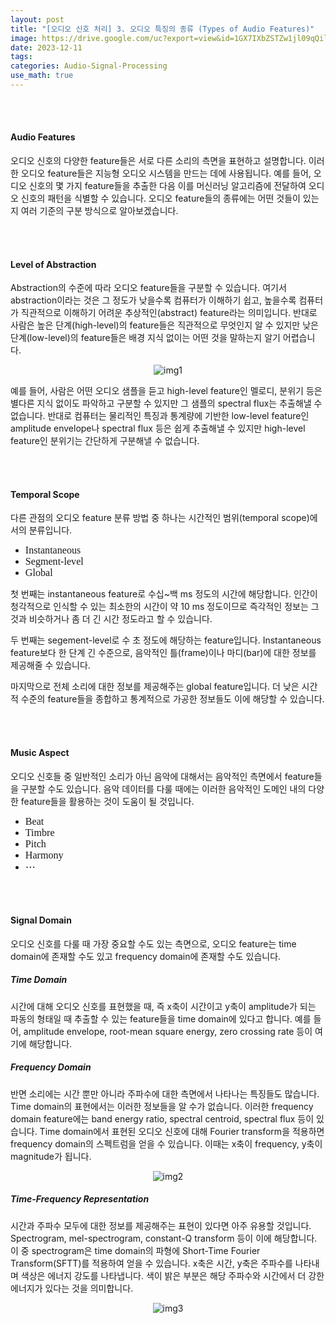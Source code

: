 ```yaml
---
layout: post
title: "[오디오 신호 처리] 3. 오디오 특징의 종류 (Types of Audio Features)"
image: https://drive.google.com/uc?export=view&id=1GX7IXbZSTZw1jl09qQilcq5L7ui5OOOc
date: 2023-12-11
tags: 
categories: Audio-Signal-Processing
use_math: true
---
```


<br><br>

#### Audio Features

오디오 신호의 다양한 feature들은 서로 다른 소리의 측면을 표현하고 설명합니다. 이러한 오디오 feature들은 지능형 오디오 시스템을 만드는 데에 사용됩니다. 예를 들어, 오디오 신호의 몇 가지 feature들을 추출한 다음 이를 머신러닝 알고리즘에 전달하여 오디오 신호의 패턴을 식별할 수 있습니다. 오디오 feature들의 종류에는 어떤 것들이 있는지 여러 기준의 구분 방식으로 알아보겠습니다.

<br><br>

#### Level of Abstraction

Abstraction의 수준에 따라 오디오 feature들을 구분할 수 있습니다. 여기서 abstraction이라는 것은 그 정도가 낮을수록 컴퓨터가 이해하기 쉽고, 높을수록 컴퓨터가 직관적으로 이해하기 어려운 추상적인(abstract) feature라는 의미입니다. 반대로 사람은 높은 단계(high-level)의 feature들은 직관적으로 무엇인지 알 수 있지만 낮은 단계(low-level)의 feature들은 배경 지식 없이는 어떤 것을 말하는지 알기 어렵습니다.

<p align="center">
  <img src="https://drive.google.com/uc?export=view&id=1m0SySv4fgfki7angw2y4fyWNLXoFTA7Z" alt="img1">
</p>

예를 들어, 사람은 어떤 오디오 샘플을 듣고 high-level feature인 멜로디, 분위기 등은 별다른 지식 없이도 파악하고 구분할 수 있지만 그 샘플의 spectral flux는 추출해낼 수 없습니다. 반대로 컴퓨터는 물리적인 특징과 통계량에 기반한 low-level feature인 amplitude envelope나 spectral flux 등은 쉽게 추출해낼 수 있지만 high-level feature인 분위기는 간단하게 구분해낼 수 없습니다.

<br><br>

#### Temporal Scope

다른 관점의 오디오 feature 분류 방법 중 하나는 시간적인 범위(temporal scope)에서의 분류입니다.

- <span style="font-family: 'Kanit'; font-size: 115%">Instantaneous</span>
- <span style="font-family: 'Kanit'; font-size: 115%">Segment-level</span>
- <span style="font-family: 'Kanit'; font-size: 115%">Global</span>

첫 번째는 instantaneous feature로 수십~백 ms 정도의 시간에 해당합니다. 인간이 청각적으로 인식할 수 있는 최소한의 시간이 약 10 ms 정도이므로 즉각적인 정보는 그것과 비슷하거나 좀 더 긴 시간 정도라고 할 수 있습니다.

두 번째는 segement-level로 수 초 정도에 해당하는 feature입니다. Instantaneous feature보다 한 단계 긴 수준으로, 음악적인 틀(frame)이나 마디(bar)에 대한 정보를 제공해줄 수 있습니다.

마지막으로 전체 소리에 대한 정보를 제공해주는 global feature입니다. 더 낮은 시간적 수준의 feature들을 종합하고 통계적으로 가공한 정보들도 이에 해당할 수 있습니다.


<br><br>

#### Music Aspect

오디오 신호들 중 일반적인 소리가 아닌 음악에 대해서는 음악적인 측면에서 feature들을 구분할 수도 있습니다. 음악 데이터를 다룰 때에는 이러한 음악적인 도메인 내의 다양한 feature들을 활용하는 것이 도움이 될 것입니다.

- <span style="font-family: 'Kanit'; font-size: 115%">Beat</span>
- <span style="font-family: 'Kanit'; font-size: 115%">Timbre</span>
- <span style="font-family: 'Kanit'; font-size: 115%">Pitch</span>
- <span style="font-family: 'Kanit'; font-size: 115%">Harmony</span>
- <span style="font-family: 'Kanit'; font-size: 115%">$\cdots$</span>

<br><br>

#### Signal Domain

오디오 신호를 다룰 때 가장 중요할 수도 있는 측면으로, 오디오 feature는 time domain에 존재할 수도 있고 frequency domain에 존재할 수도 있습니다.

##### Time Domain

시간에 대해 오디오 신호를 표현했을 때, 즉 x축이 시간이고 y축이 amplitude가 되는 파동의 형태일 때 추출할 수 있는 feature들을 time domain에 있다고 합니다. 예를 들어, amplitude envelope, root-mean square energy, zero crossing rate 등이 여기에 해당합니다.

##### Frequency Domain

반면 소리에는 시간 뿐만 아니라 주파수에 대한 측면에서 나타나는 특징들도 많습니다. Time domain의 표현에서는 이러한 정보들을 알 수가 없습니다. 이러한 frequency domain feature에는 band energy ratio, spectral centroid, spectral flux 등이 있습니다. Time domain에서 표현된 오디오 신호에 대해 Fourier transform을 적용하면 frequency domain의 스펙트럼을 얻을 수 있습니다. 이때는 x축이 frequency, y축이 magnitude가 됩니다.

<p align="center">
  <img src="https://drive.google.com/uc?export=view&id=1H_qnwSNAXz2xPaRoSpc4bIOqvyM7L9_0" alt="img2">
</p>

##### Time-Frequency Representation

시간과 주파수 모두에 대한 정보를 제공해주는 표현이 있다면 아주 유용할 것입니다. Spectrogram, mel-spectrogram, constant-Q transform 등이 이에 해당합니다. 이 중 spectrogram은 time domain의 파형에 Short-Time Fourier Transform(SFTT)를 적용하여 얻을 수 있습니다. x축은 시간, y축은 주파수를 나타내며 색상은 에너지 강도를 나타냅니다. 색이 밝은 부분은 해당 주파수와 시간에서 더 강한 에너지가 있다는 것을 의미합니다.

<p align="center">
  <img src="https://drive.google.com/uc?export=view&id=1R4c_msbAZT4q1g4xbX8eKN94dCGLK0gQ" alt="img3">
</p>

